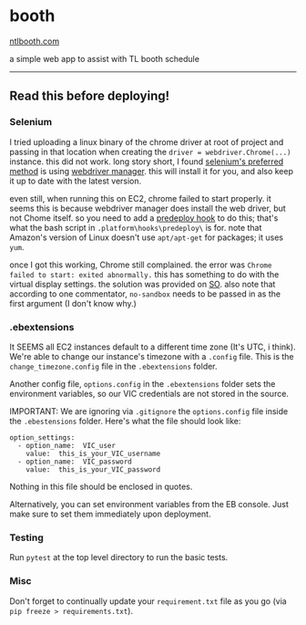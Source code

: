 # booth

[ntlbooth.com](http://ntlbooth.com)

 a simple web app to assist with TL booth schedule

 ----

 ## Read this before deploying!

 ### Selenium

 I tried uploading a linux binary of the chrome driver at root of project and passing in that location when creating the `driver = webdriver.Chrome(...)` instance. this did not work. long story short, I found [selenium's preferred method](https://www.selenium.dev/documentation/webdriver/getting_started/install_drivers/#1-driver-management-software) is using [webdriver manager](https://github.com/SergeyPirogov/webdriver_manager). this will install it for you, and also keep it up to date with the latest version.

 even still, when running this on EC2, chrome failed to start properly. it seems this is because webdriver manager does install the web driver, but not Chome itself. so you need to add a [predeploy hook](https://docs.aws.amazon.com/elasticbeanstalk/latest/dg/platforms-linux-extend.html) to do this; that's what the bash script in `.platform\hooks\predeploy\` is for. note that Amazon's version of Linux doesn't use `apt/apt-get` for packages; it uses `yum`.

 once I got this working, Chrome still complained. the error was `Chrome failed to start: exited abnormally.` this has something to do with the virtual display settings. the solution was provided on [SO](https://stackoverflow.com/questions/22424737/unknown-error-chrome-failed-to-start-exited-abnormally). also note that according to one commentator, `no-sandbox` needs to be passed in as the first argument (I don't know why.)

 ### .ebextensions

 It SEEMS all EC2 instances default to a different time zone (It's UTC, i think). We're able to change our instance's timezone with a `.config` file. This is the `change_timezone.config` file in the `.ebextensions` folder.

 Another config file, `options.config` in the `.ebextensions` folder sets the environment variables, so our VIC credentials are not stored in the source.

 IMPORTANT: We are ignoring via `.gitignore` the `options.config` file inside the `.ebestensions` folder. Here's what the file should look like:

    option_settings:
      - option_name:  VIC_user
        value:  this_is_your_VIC_username
      - option_name:  VIC_password
        value:  this_is_your_VIC_password

Nothing in this file should be enclosed in quotes.

Alternatively, you can set environment variables from the EB console. Just make sure to set them immediately upon deployment.

### Testing
Run `pytest` at the top level directory to run the basic tests.

### Misc

Don't forget to continually update your `requirement.txt` file as you go (via `pip freeze > requirements.txt`).
